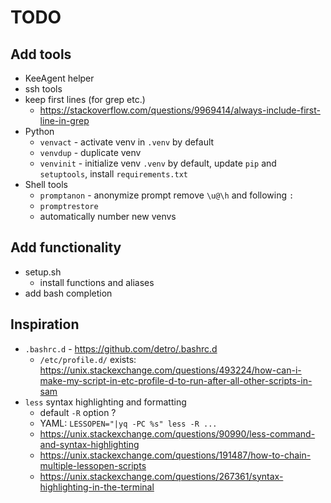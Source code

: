 # TODO

## Add tools

- KeeAgent helper
- ssh tools
- keep first lines (for grep etc.)
  - <https://stackoverflow.com/questions/9969414/always-include-first-line-in-grep>
- Python
  - `venvact` - activate venv in `.venv` by default
  - `venvdup` - duplicate venv
  - `venvinit` - initialize venv `.venv` by default, update `pip` and `setuptools`, install `requirements.txt`
- Shell tools
  - `promptanon` - anonymize prompt remove `\u@\h` and following `:`
  - `promptrestore`
  - automatically number new venvs

## Add functionality

- setup.sh
  - install functions and aliases
- add bash completion

## Inspiration

- `.bashrc.d` - <https://github.com/detro/.bashrc.d>
  - `/etc/profile.d/` exists: <https://unix.stackexchange.com/questions/493224/how-can-i-make-my-script-in-etc-profile-d-to-run-after-all-other-scripts-in-sam>
- `less` syntax highlighting and formatting
  - default `-R` option ?
  - YAML: `LESSOPEN="|yq -PC %s" less -R ...`
  - <https://unix.stackexchange.com/questions/90990/less-command-and-syntax-highlighting>
  - <https://unix.stackexchange.com/questions/191487/how-to-chain-multiple-lessopen-scripts>
  - <https://unix.stackexchange.com/questions/267361/syntax-highlighting-in-the-terminal>
